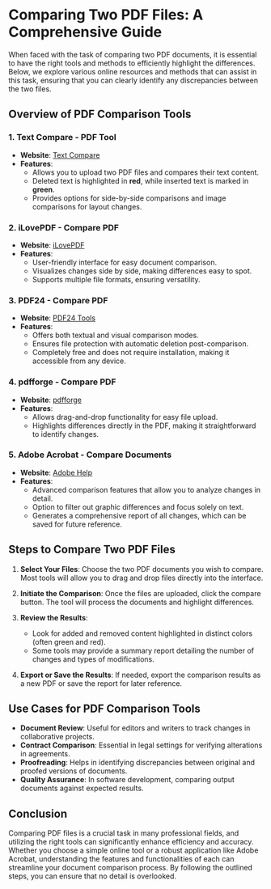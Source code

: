 # Comparing Two PDF Files: A Comprehensive Guide

When faced with the task of comparing two PDF documents, it is essential to have the right tools and methods to efficiently highlight the differences. Below, we explore various online resources and methods that can assist in this task, ensuring that you can clearly identify any discrepancies between the two files.

## Overview of PDF Comparison Tools

### 1. **Text Compare - PDF Tool**
- **Website**: [Text Compare](https://www.textcompare.org/pdf/)
- **Features**:
  - Allows you to upload two PDF files and compares their text content.
  - Deleted text is highlighted in **red**, while inserted text is marked in **green**.
  - Provides options for side-by-side comparisons and image comparisons for layout changes.

### 2. **iLovePDF - Compare PDF**
- **Website**: [iLovePDF](https://www.ilovepdf.com/compare-pdf)
- **Features**:
  - User-friendly interface for easy document comparison.
  - Visualizes changes side by side, making differences easy to spot.
  - Supports multiple file formats, ensuring versatility.

### 3. **PDF24 - Compare PDF**
- **Website**: [PDF24 Tools](https://tools.pdf24.org/en/compare-pdf)
- **Features**:
  - Offers both textual and visual comparison modes.
  - Ensures file protection with automatic deletion post-comparison.
  - Completely free and does not require installation, making it accessible from any device.

### 4. **pdfforge - Compare PDF**
- **Website**: [pdfforge](https://www.pdfforge.org/online/en/compare-pdf)
- **Features**:
  - Allows drag-and-drop functionality for easy file upload.
  - Highlights differences directly in the PDF, making it straightforward to identify changes.

### 5. **Adobe Acrobat - Compare Documents**
- **Website**: [Adobe Help](https://helpx.adobe.com/acrobat/using/compare-documents.html)
- **Features**:
  - Advanced comparison features that allow you to analyze changes in detail.
  - Option to filter out graphic differences and focus solely on text.
  - Generates a comprehensive report of all changes, which can be saved for future reference.

## Steps to Compare Two PDF Files

1. **Select Your Files**: Choose the two PDF documents you wish to compare. Most tools will allow you to drag and drop files directly into the interface.
  
2. **Initiate the Comparison**: Once the files are uploaded, click the compare button. The tool will process the documents and highlight differences.

3. **Review the Results**:
   - Look for added and removed content highlighted in distinct colors (often green and red).
   - Some tools may provide a summary report detailing the number of changes and types of modifications.

4. **Export or Save the Results**: If needed, export the comparison results as a new PDF or save the report for later reference.

## Use Cases for PDF Comparison Tools

- **Document Review**: Useful for editors and writers to track changes in collaborative projects.
- **Contract Comparison**: Essential in legal settings for verifying alterations in agreements.
- **Proofreading**: Helps in identifying discrepancies between original and proofed versions of documents.
- **Quality Assurance**: In software development, comparing output documents against expected results.

## Conclusion

Comparing PDF files is a crucial task in many professional fields, and utilizing the right tools can significantly enhance efficiency and accuracy. Whether you choose a simple online tool or a robust application like Adobe Acrobat, understanding the features and functionalities of each can streamline your document comparison process. By following the outlined steps, you can ensure that no detail is overlooked.